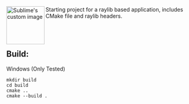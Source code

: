 <img align="left" width = 100 src="https://pbs.twimg.com/media/Gv8WXm9bIAAeu7P?format=jpg" alt="Sublime's custom image"/>
Starting project for a raylib based application, includes CMake file and raylib headers.

## </br></br>Build:
Windows (Only Tested)
```
mkdir build
cd build
cmake ..
cmake --build .
```
